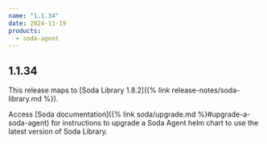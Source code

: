 ```yaml
---
name: "1.1.34"
date: 2024-11-19
products:
  - soda-agent
---
```

## 1.1.34

This release maps to [Soda Library 1.8.2]({% link release-notes/soda-library.md %}). <br />

Access [Soda documentation]({% link soda/upgrade.md %}#upgrade-a-soda-agent) for instructions to upgrade a Soda Agent helm chart to use the latest version of Soda Library.